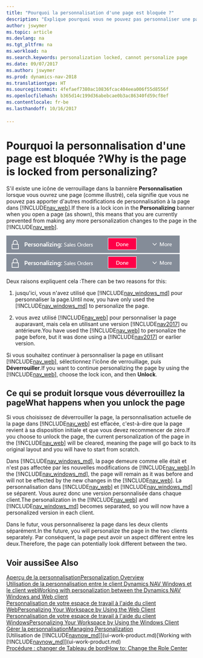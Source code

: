 ```yaml
---
title: "Pourquoi la personnalisation d'une page est bloquée ?"
description: "Explique pourquoi vous ne pouvez pas personnaliser une page et ce que vous pouvez faire pour la déverrouiller et pouvoir ainsi la personnaliser."
author: jswymer
ms.topic: article
ms.devlang: na
ms.tgt_pltfrm: na
ms.workload: na
ms.search.keywords: personalization locked, cannot personalize page
ms.date: 09/07/2017
ms.author: jswymer
ms.prod: dynamics-nav-2018
ms.translationtype: HT
ms.sourcegitcommit: 4fefaef7380ac10836fcac404eea006f55d8556f
ms.openlocfilehash: b365d14c199d36abebcae0b3ac86340fd59cf8ef
ms.contentlocale: fr-be
ms.lasthandoff: 10/16/2017

---
```

# <a name="why-is-the-page-is-locked-from-personalizing"></a><span data-ttu-id="31157-103">Pourquoi la personnalisation d'une page est bloquée ?</span><span class="sxs-lookup"><span data-stu-id="31157-103">Why is the page is locked from personalizing?</span></span>
<span data-ttu-id="31157-104">S'il existe une icône de verrouillage dans la bannière **Personnalisation** lorsque vous ouvrez une page (comme illustré), cela signifie que vous ne pouvez pas apporter d'autres modifications de personnalisation à la page dans [!INCLUDE[nav_web](includes/nav_web_md.md)].</span><span class="sxs-lookup"><span data-stu-id="31157-104">If there is a lock icon in the **Personalizing** banner when you open a page (as shown), this means that you are currently prevented from making any more personalization changes to the page in the [!INCLUDE[nav_web](includes/nav_web_md.md)].</span></span>

<span data-ttu-id="31157-105">![Verrouillage de personnalisation](media/personalization-locked.png "Verrouillage de personnalisation")</span><span class="sxs-lookup"><span data-stu-id="31157-105">![Personalize Lock](media/personalization-locked.png "Personalize lock")</span></span>

<span data-ttu-id="31157-106">Deux raisons expliquent cela :</span><span class="sxs-lookup"><span data-stu-id="31157-106">There can be two reasons for this:</span></span>
1.  <span data-ttu-id="31157-107">jusqu'ici, vous n'avez utilisé que [!INCLUDE[nav_windows_md](includes/nav_windows_md.md)] pour personnaliser la page.</span><span class="sxs-lookup"><span data-stu-id="31157-107">Until now, you have only used the [!INCLUDE[nav_windows_md](includes/nav_windows_md.md)] to personalize the page.</span></span>

2. <span data-ttu-id="31157-108">vous avez utilisé [!INCLUDE[nav_web](includes/nav_web_md.md)] pour personnaliser la page auparavant, mais cela en utilisant une version [!INCLUDE[nav2017](includes/nav2017.md)] ou antérieure.</span><span class="sxs-lookup"><span data-stu-id="31157-108">You have used the [!INCLUDE[nav_web](includes/nav_web_md.md)] to personalize the page before, but it was done using a [!INCLUDE[nav2017](includes/nav2017.md)] or earlier version.</span></span>   

<span data-ttu-id="31157-109">Si vous souhaitez continuer à personnaliser la page en utilisant [!INCLUDE[nav_web](includes/nav_web_md.md)], sélectionnez l'icône de verrouillage, puis **Déverrouiller**.</span><span class="sxs-lookup"><span data-stu-id="31157-109">If you want to continue personalizing the page by using the [!INCLUDE[nav_web](includes/nav_web_md.md)], choose the lock icon, and then **Unlock**.</span></span>

## <a name="what-happens-when-you-unlock-the-page"></a><span data-ttu-id="31157-110">Ce qui se produit lorsque vous déverrouillez la page</span><span class="sxs-lookup"><span data-stu-id="31157-110">What happens when you unlock the page</span></span>
<span data-ttu-id="31157-111">Si vous choisissez de déverrouiller la page, la personnalisation actuelle de la page dans [!INCLUDE[nav_web](includes/nav_web_md.md)] est effacée, c'est-à-dire que la page revient à sa disposition initiale et que vous devez recommencer de zéro.</span><span class="sxs-lookup"><span data-stu-id="31157-111">If you choose to unlock the page, the current personalization of the page in the [!INCLUDE[nav_web](includes/nav_web_md.md)] will be cleared, meaning the page will go back to its original layout and you will have to start from scratch.</span></span>

<span data-ttu-id="31157-112">Dans [!INCLUDE[nav_windows_md](includes/nav_windows_md.md)], la page demeure comme elle était et n'est pas affectée par les nouvelles modifications de [!INCLUDE[nav_web](includes/nav_web_md.md)].</span><span class="sxs-lookup"><span data-stu-id="31157-112">In the [!INCLUDE[nav_windows_md](includes/nav_windows_md.md)], the page will remain as it was before and will not be effected by the new changes in the [!INCLUDE[nav_web](includes/nav_web_md.md)].</span></span> <span data-ttu-id="31157-113">La personnalisation dans [!INCLUDE[nav_web](includes/nav_web_md.md)] et [!INCLUDE[nav_windows_md](includes/nav_windows_md.md)] se séparent. Vous aurez donc une version personnalisée dans chaque client.</span><span class="sxs-lookup"><span data-stu-id="31157-113">The personalization in the [!INCLUDE[nav_web](includes/nav_web_md.md)] and [!INCLUDE[nav_windows_md](includes/nav_windows_md.md)] becomes separated, so you will now have a personalized version in each client.</span></span> 

<span data-ttu-id="31157-114">Dans le futur, vous personnaliserez la page dans les deux clients séparément.</span><span class="sxs-lookup"><span data-stu-id="31157-114">In the future, you will personalize the page in the two clients separately.</span></span> <span data-ttu-id="31157-115">Par conséquent, la page peut avoir un aspect différent entre les deux.</span><span class="sxs-lookup"><span data-stu-id="31157-115">Therefore, the page can potentially look different between the two.</span></span>

## <a name="see-also"></a><span data-ttu-id="31157-116">Voir aussi</span><span class="sxs-lookup"><span data-stu-id="31157-116">See Also</span></span>
[<span data-ttu-id="31157-117">Aperçu de la personnalisation</span><span class="sxs-lookup"><span data-stu-id="31157-117">Personalization Overview</span></span>](ui-personalization-overview.md)  
[<span data-ttu-id="31157-118">Utilisation de la personnalisation entre le client Dynamics NAV Windows et le client web</span><span class="sxs-lookup"><span data-stu-id="31157-118">Working with personalization between the Dynamics NAV Windows and Web client</span></span>](ui-personalization-overview.md#PersonalizationWinWeb)  
[<span data-ttu-id="31157-119">Personnalisation de votre espace de travail à l'aide du client Web</span><span class="sxs-lookup"><span data-stu-id="31157-119">Personalizing Your Workspace by Using the Web Client</span></span>](ui-personalization-user.md)  
[<span data-ttu-id="31157-120">Personnalisation de votre espace de travail à l'aide du client Windows</span><span class="sxs-lookup"><span data-stu-id="31157-120">Personalizing Your Workspace by Using the Windows Client</span></span>](ui-personalization-windows-client.md)  
[<span data-ttu-id="31157-121">Gérer la personnalisation</span><span class="sxs-lookup"><span data-stu-id="31157-121">Managing Personalization</span></span>](ui-personalization-manage.md)  
<span data-ttu-id="31157-122">[Utilisation de [!INCLUDE[navnow_md](includes/navnow_md.md)]](ui-work-product.md)</span><span class="sxs-lookup"><span data-stu-id="31157-122">[Working with [!INCLUDE[navnow_md](includes/navnow_md.md)]](ui-work-product.md)</span></span>  
[<span data-ttu-id="31157-123">Procédure : changer de Tableau de bord</span><span class="sxs-lookup"><span data-stu-id="31157-123">How to: Change the Role Center</span></span>](change-role.md)  

